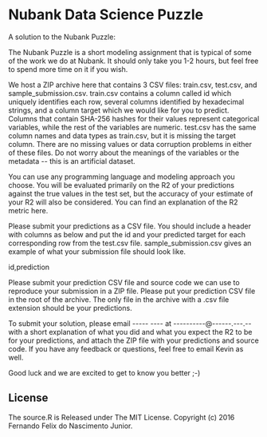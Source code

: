 # Nubank Data Science Puzzle

A solution to the Nubank Puzzle:

>
The Nubank Puzzle is a short modeling assignment that is typical of some of the work we do at Nubank. It should only take you 1-2 hours, but feel free to spend more time on it if you wish.
>
We host a ZIP archive here that contains 3 CSV files: train.csv, test.csv, and sample_submission.csv. train.csv contains a column called id which uniquely identifies each row, several columns identified by hexadecimal strings, and a column target which we would like for you to predict. Columns that contain SHA-256 hashes for their values represent categorical variables, while the rest of the variables are numeric. test.csv has the same column names and data types as train.csv, but it is missing the target column. There are no missing values or data corruption problems in either of these files. Do not worry about the meanings of the variables or the metadata -- this is an artificial dataset.
>
You can use any programming language and modeling approach you choose. You will be evaluated primarily on the R2 of your predictions against the true values in the test set, but the accuracy of your estimate of your R2 will also be considered. You can find an explanation of the R2 metric here.
>
Please submit your predictions as a CSV file. You should include a header with columns as below and put the id and your predicted target for each corresponding row from the test.csv file. sample_submission.csv gives an example of what your submission file should look like.
>
id,prediction
>
Please submit your prediction CSV file and source code we can use to reproduce your submission in a ZIP file. Please put your prediction CSV file in the root of the archive. The only file in the archive with a .csv file extension should be your predictions.
>
To submit your solution, please email ----- ---- at ----------@------.---.-- with a short explanation of what you did and what you expect the R2 to be for your predictions, and attach the ZIP file with your predictions and source code. If you have any feedback or questions, feel free to email Kevin as well.
>
Good luck and we are excited to get to know you better ;-)

## License

The source.R is Released under The MIT License. Copyright (c) 2016 Fernando Felix do Nascimento Junior.

